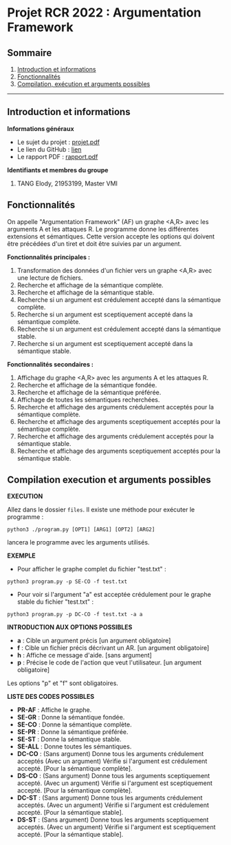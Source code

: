 # Projet RCR 2022 : Argumentation Framework



## Sommaire
1. [Introduction et informations](README.md#introduction-et-informations)
2. [Fonctionnalités](README.md#fonctionnalités)
3. [Compilation, exécution et arguments possibles](README.md#compilation-execution-et-arguments-possibles)

-------------------------------------------------------



## Introduction et informations
**Informations généraux**
- Le sujet du projet : [projet.pdf](https://github.com/eio-ta/argumentation_framework/blob/main/sujet_projet.pdf)
- Le lien du GitHub : [lien](https://github.com/eio-ta/argumentation_framework)
- Le rapport PDF : [rapport.pdf](https://github.com/eio-ta/argumentation_framework/blob/main/rapport_tang.pdf)

**Identifiants et membres du groupe**
1. TANG Elody, 21953199, Master VMI



## Fonctionnalités

On appelle "Argumentation Framework" (AF) un graphe <A,R> avec les arguments A et les attaques R. Le programme donne les différentes extensions et sémantiques. Cette version accepte les options qui doivent être précédées d'un tiret et doit être suivies par un argument.

**Fonctionnalités principales :**

1. Transformation des données d'un fichier vers un graphe <A,R> avec une lecture de fichiers.
2. Recherche et affichage de la sémantique complète.
3. Recherche et affichage de la sémantique stable.
4. Recherche si un argument est crédulement accepté dans la sémantique complète.
5. Recherche si un argument est sceptiquement accepté dans la sémantique complète.
6. Recherche si un argument est crédulement accepté dans la sémantique stable.
7. Recherche si un argument est sceptiquement accepté dans la sémantique stable.

**Fonctionnalités secondaires :**

1. Affichage du graphe <A,R> avec les arguments A et les attaques R.
2. Recherche et affichage de la sémantique fondée.
3. Recherche et affichage de la sémantique préférée.
4. Affichage de toutes les sémantiques recherchées.
5. Recherche et affichage des arguments crédulement acceptés pour la sémantique complète.
6. Recherche et affichage des arguments sceptiquement acceptés pour la sémantique complète.
7. Recherche et affichage des arguments crédulement acceptés pour la sémantique stable.
8. Recherche et affichage des arguments sceptiquement acceptés pour la sémantique stable.




## Compilation execution et arguments possibles


**EXECUTION**

Allez dans le dossier `files`. Il existe une méthode pour exécuter le programme :

```python3 ./program.py [OPT1] [ARG1] [OPT2] [ARG2]```

lancera le programme avec les arguments utilisés.


**EXEMPLE**

- Pour afficher le graphe complet du fichier "test.txt" :

```python3 program.py -p SE-CO -f test.txt```

- Pour voir si l'argument "a" est acceptée crédulement pour le graphe stable du fichier "test.txt" :

```python3 program.py -p DC-CO -f test.txt -a a```


**INTRODUCTION AUX OPTIONS POSSIBLES**

- **a** :  Cible un argument précis [un argument obligatoire]
- **f** :  Cible un fichier précis décrivant un AR. [un argument obligatoire]
- **h** :  Affiche ce message d'aide. [sans argument]
- **p** :  Précise le code de l'action que veut l'utilisateur. [un argument obligatoire]

Les options "p" et "f" sont obligatoires.


**LISTE DES CODES POSSIBLES**

- **PR-AF** :   Affiche le graphe.
- **SE-GR** :   Donne la sémantique fondée.
- **SE-CO** :   Donne la sémantique complète.
- **SE-PR** :   Donne la sémantique préférée.
- **SE-ST** :   Donne la sémantique stable.
- **SE-ALL** :  Donne toutes les sémantiques.
- **DC-CO** :   (Sans argument) Donne tous les arguments crédulement acceptés
                (Avec un argument) Vérifie si l'argument est crédulement accepté. [Pour la sémantique complète].
- **DS-CO** :   (Sans argument) Donne tous les arguments sceptiquement accepté.
                (Avec un argument) Vérifie si l'argument est sceptiquement accepté. [Pour la sémantique complète].
- **DC-ST** :   (Sans argument) Donne tous les arguments crédulement acceptés.
                (Avec un argument) Vérifie si l'argument est crédulement accepté. [Pour la sémantique stable].
- **DS-ST** :   (Sans argument) Donne tous les arguments sceptiquement acceptés.
                (Avec un argument) Vérifie si l'argument est sceptiquement accepté. [Pour la sémantique stable].
